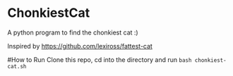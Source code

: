 # ChonkiestCat
A python program to find the chonkiest cat :)

Inspired by https://github.com/lexiross/fattest-cat


#How to Run
Clone this repo, cd into the directory and run `bash chonkiest-cat.sh`


